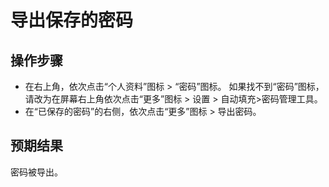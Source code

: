 # 导出保存的密码

## 操作步骤

- 在右上角，依次点击“个人资料”图标 > “密码”图标。
  如果找不到“密码”图标，请改为在屏幕右上角依次点击“更多”图标 > 设置 > 自动填充>密码管理工具。
- 在“已保存的密码”的右侧，依次点击“更多”图标 > 导出密码。

## 预期结果

密码被导出。


